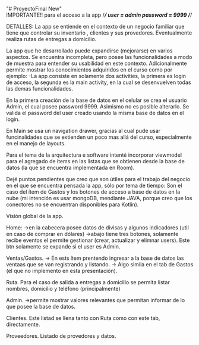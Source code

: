 "# ProyectoFinal New"  
IMPORTANTE!!
para el acceso a la app
/*********************************************/
user = admin
password = 9999 
/*********************************************/

DETALLES:
La app se entiende en el contexto de un negocio familiar que tiene que controlar su inventario
, clientes y sus provedores.
Eventualmente realiza rutas de entregas a domicilio.

La app que he desarrollado puede expandirse (mejorarse) en varios aspectos.
Se encuentra incompleta, pero posee las funcionalidades a modo de muestra para entender su 
usabilidad en este contexto.
Adicionalmente permite mostrar los conocimientos adquiridos en el curso como por ejemplo:
-La app consiste en solamente dos activities, la primera es login de acceso, la 
segunda es la main activity, en la cual se desenvuelven todas las demas funcionalidades.

En la primera creación de la base de datos en el celular se crea el usuario Admin, el cual posee password 9999.
Asimismo no es posible alterarlo.
Se valida el password del user creado usando la misma base de datos en el login.

En Main se usa un navigation drawer, gracias al cual pude usar funcinalidades que se extienden
un poco mas allá del curso, especialmente en el manejo de layouts.

Para el tema de la arquitectura e software intenté incorporar viewmodel para el agregado de items en
las listas que se obtienen desde la base de datos (la que se encuentra implementada en Room).

Dejé puntos pendientes que creo que son útiles para el trabajo del negocio en el que se encuentra pensada
la app, sólo por tema de tiempo: Son el caso del ítem de Gastos y los botones de acceso a base de datos en la 
nube (mi intención es usar mongoDB, mendiante JAVA, porque creo que los conectores no se encuentran disponibles para Kotlin).

Visión global de la app.

Home:
->en la cabecera posee datos de divisas y algunos indicadores (util en caso de comprar en dólares)
->abajo tiene tres botones, solamente recibe eventos el permite gestionar (crear, actualizar y elimnar users).
Este btn solamente se expande si el user es Admin.

Ventas/Gastos.
-> En ests ítem prentendo ingresar a la base de datos las ventaas que se van registrando y listando.
-> Algo simila en el tab de Gastos (el que no implemento en esta presentación).

Ruta.
Para el caso de salida a entregas a domicilio se permita listar nombres, domicilio y teléfono (principalmente)

Admin.
->permite mostrar valores relevantes que permitan informar de lo que posee la base de datos.

Clientes.
Este listad se llena tanto con Ruta como con este tab, directamente.

Proveedores.
Listado de provedores y datos.
